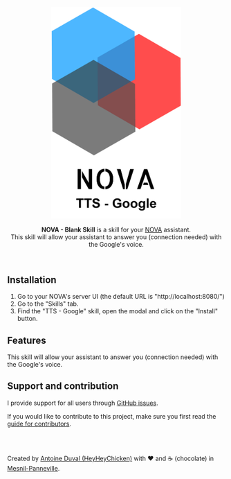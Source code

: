 <div align="center">
<img src="https://github.com/HeyHeyChicken/NOVA-TTS-Google/blob/master/resources/github-logo.png" alt="NOVA" width="300">

**NOVA - Blank Skill** is a skill for your [NOVA](//github.com/HeyHeyChicken/NOVA) assistant.<br>
This skill will allow your assistant to answer you (connection needed) with the Google's voice.
<br>
</div>

<br>

## Installation

1) Go to your NOVA's server UI (the default URL is "http://localhost:8080/")
2) Go to the "Skills" tab.
3) Find the "TTS - Google" skill, open the modal and click on the "Install" button.

## Features

This skill will allow your assistant to answer you (connection needed) with the Google's voice.

## Support and contribution

I provide support for all users through [GitHub issues](//github.com/HeyHeyChicken/NOVA-TTS-Google/issues).

If you would like to contribute to this project, make sure you first read the [guide for contributors](//github.com/HeyHeyChicken/NOVA/blob/master/CONTRIBUTING.md).

<br>
<br>

Created by [Antoine Duval (HeyHeyChicken)](//antoine.cuffel.fr) with ❤ and ☕ (chocolate) in [Mesnil-Panneville](//en.wikipedia.org/wiki/Mesnil-Panneville).
